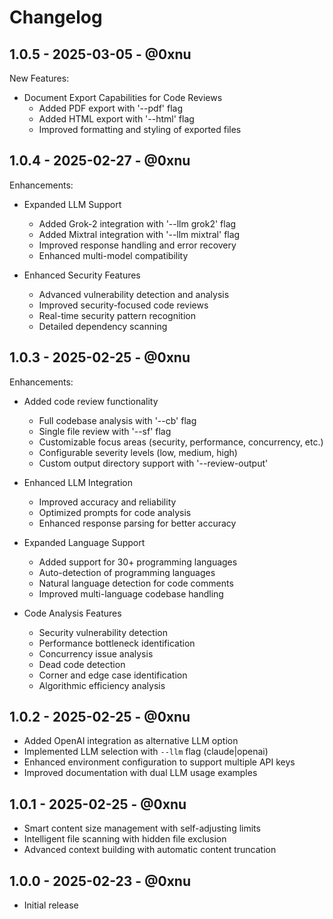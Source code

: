 # Changelog

## 1.0.5 - 2025-03-05 - @0xnu
New Features:
* Document Export Capabilities for Code Reviews
  - Added PDF export with '--pdf' flag
  - Added HTML export with '--html' flag
  - Improved formatting and styling of exported files

## 1.0.4 - 2025-02-27 - @0xnu
Enhancements:
* Expanded LLM Support
  - Added Grok-2 integration with '--llm grok2' flag
  - Added Mixtral integration with '--llm mixtral' flag
  - Improved response handling and error recovery
  - Enhanced multi-model compatibility

* Enhanced Security Features
  - Advanced vulnerability detection and analysis
  - Improved security-focused code reviews
  - Real-time security pattern recognition
  - Detailed dependency scanning

## 1.0.3 - 2025-02-25 - @0xnu
Enhancements:
* Added code review functionality
  - Full codebase analysis with '--cb' flag
  - Single file review with '--sf' flag
  - Customizable focus areas (security, performance, concurrency, etc.)
  - Configurable severity levels (low, medium, high)
  - Custom output directory support with '--review-output'

* Enhanced LLM Integration
  - Improved accuracy and reliability
  - Optimized prompts for code analysis
  - Enhanced response parsing for better accuracy

* Expanded Language Support
  - Added support for 30+ programming languages
  - Auto-detection of programming languages
  - Natural language detection for code comments
  - Improved multi-language codebase handling

* Code Analysis Features
  - Security vulnerability detection
  - Performance bottleneck identification
  - Concurrency issue analysis
  - Dead code detection
  - Corner and edge case identification
  - Algorithmic efficiency analysis

## 1.0.2 - 2025-02-25 - @0xnu
* Added OpenAI integration as alternative LLM option
* Implemented LLM selection with `--llm` flag (claude|openai)
* Enhanced environment configuration to support multiple API keys
* Improved documentation with dual LLM usage examples

## 1.0.1 - 2025-02-25 - @0xnu
* Smart content size management with self-adjusting limits
* Intelligent file scanning with hidden file exclusion
* Advanced context building with automatic content truncation

## 1.0.0 - 2025-02-23 - @0xnu
* Initial release